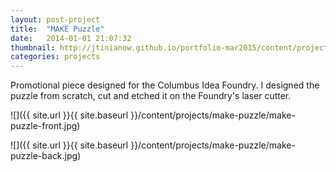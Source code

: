 ```yaml
---
layout: post-project
title:  "MAKE Puzzle"
date:   2014-01-01 21:07:32
thumbnail: http://jtinianow.github.io/portfolio-mar2015/content/projects/make-puzzle/make-puzzle-thumb.jpg
categories: projects
---
```


Promotional piece designed for the Columbus Idea Foundry. I designed the puzzle from scratch, cut and etched it on the Foundry's laser cutter.

![]({{ site.url }}{{ site.baseurl }}/content/projects/make-puzzle/make-puzzle-front.jpg)


![]({{ site.url }}{{ site.baseurl }}/content/projects/make-puzzle/make-puzzle-back.jpg)